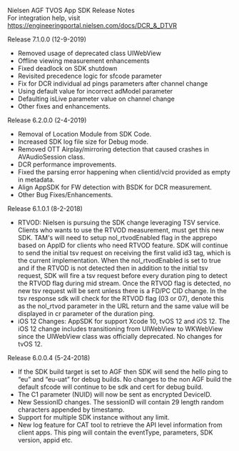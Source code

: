 Nielsen AGF TVOS App SDK Release Notes  
For integration help, visit https://engineeringportal.nielsen.com/docs/DCR_&_DTVR

Release 7.1.0.0 (12-9-2019)
- Removed usage of deprecated class UIWebView 
- Offline viewing measurement enhancements 
- Fixed deadlock on SDK shutdown 
- Revisited precedence logic for sfcode parameter
- Fix for DCR individual ad pings parameters after channel change 
- Using default value for incorrect adModel parameter
- Defaulting isLive parameter value on channel change 
- Other fixes and enhancements.

Release 6.2.0.0 (2-4-2019)
- Removal of Location Module from SDK Code.
- Increased SDK log file size for Debug mode.
- Removed OTT Airplay/mirroring detection that caused crashes in AVAudioSession class.
- DCR performance improvements.
- Fixed the parsing error happening when clientid/vcid provided as empty in metadata.
- Align AppSDK for FW detection with BSDK for DCR measurement.
- Other Bug Fixes/Enhancements.

Release 6.1.0.1 (8-2-2018)
- RTVOD: Nielsen is pursuing the SDK change leveraging TSV service. Clients who wants to use the RTVOD measurement, must get this new SDK. TAM's will need to setup nol_rtvodEnabled flag in the apprepo based on AppID for clients who need RTVOD feature. SDK will continue to send the initial tsv request on receiving the first valid id3 tag, which is the current implementation. When the nol_rtvodEnabled is set to true and if the RTVOD is not detected then in addition to the initial tsv request, SDK will fire a tsv request before every duration ping to detect the RTVOD flag during mid stream. Once the RTVOD flag is detected, no new tsv request will be sent unless there is a FD/PC CID change. In the tsv response sdk will check for the RTVOD flag (03 or 07), denote this as the nol_rtvod parameter in the URL return and the same value will be displayed in cr parameter of the duration ping.
- iOS 12 Changes: AppSDK for support Xcode 10, tvOS 12 and iOS 12. The iOS 12 change includes transitioning from  UIWebView to WKWebView since the UIWebView class was officially deprecated. No changes for tvOS 12.

Release 6.0.0.4 (5-24-2018)
- If the SDK build target is set to AGF then SDK will send the hello ping to “eu” and “eu-uat” for debug builds. No changes to the non AGF build the default sfcode will continue to be sdk and cert for debug build.
- The C1 parameter (NUID) will now be sent as encrypted DeviceID.
- New SessionID changes. The sessionID will contain 29 length random characters appended by timestamp.
- Support for multiple SDK instance without any limit.
- New log feature for CAT tool to retrieve the API level information from client apps. This ping will contain the eventType, parameters, SDK version, appid etc.
